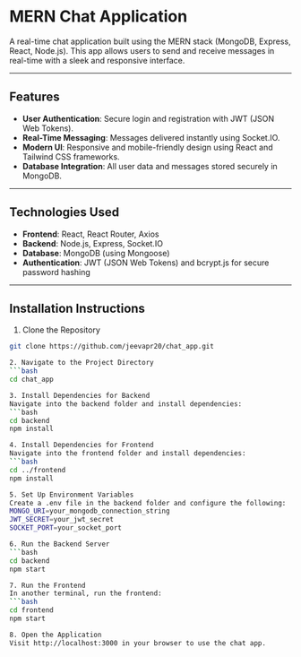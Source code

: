 # MERN Chat Application

A real-time chat application built using the MERN stack (MongoDB, Express, React, Node.js). This app allows users to send and receive messages in real-time with a sleek and responsive interface.

---

## Features
- **User Authentication**: Secure login and registration with JWT (JSON Web Tokens).
- **Real-Time Messaging**: Messages delivered instantly using Socket.IO.
- **Modern UI**: Responsive and mobile-friendly design using React and Tailwind CSS frameworks.
- **Database Integration**: All user data and messages stored securely in MongoDB.

---

## Technologies Used
- **Frontend**: React, React Router, Axios
- **Backend**: Node.js, Express, Socket.IO
- **Database**: MongoDB (using Mongoose)
- **Authentication**: JWT (JSON Web Tokens) and bcrypt.js for secure password hashing

---

## Installation Instructions
1. Clone the Repository
  ```bash
  git clone https://github.com/jeevapr20/chat_app.git

2. Navigate to the Project Directory
  ```bash
  cd chat_app

3. Install Dependencies for Backend
Navigate into the backend folder and install dependencies:
  ```bash
  cd backend
  npm install

4. Install Dependencies for Frontend
Navigate into the frontend folder and install dependencies:
  ```bash
  cd ../frontend
  npm install

5. Set Up Environment Variables
Create a .env file in the backend folder and configure the following:
  MONGO_URI=your_mongodb_connection_string
  JWT_SECRET=your_jwt_secret
  SOCKET_PORT=your_socket_port

6. Run the Backend Server
  ```bash
  cd backend
  npm start

7. Run the Frontend
In another terminal, run the frontend:
  ```bash
  cd frontend
  npm start

8. Open the Application
Visit http://localhost:3000 in your browser to use the chat app.
